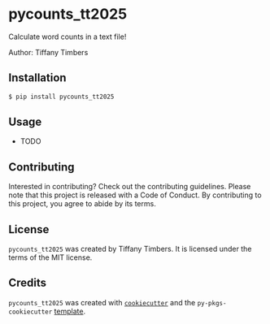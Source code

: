 # pycounts_tt2025

Calculate word counts in a text file!

Author: Tiffany Timbers

## Installation

```bash
$ pip install pycounts_tt2025
```

## Usage

- TODO

## Contributing

Interested in contributing? Check out the contributing guidelines. Please note that this project is released with a Code of Conduct. By contributing to this project, you agree to abide by its terms.

## License

`pycounts_tt2025` was created by Tiffany Timbers. It is licensed under the terms of the MIT license.

## Credits

`pycounts_tt2025` was created with [`cookiecutter`](https://cookiecutter.readthedocs.io/en/latest/) and the `py-pkgs-cookiecutter` [template](https://github.com/py-pkgs/py-pkgs-cookiecutter).
